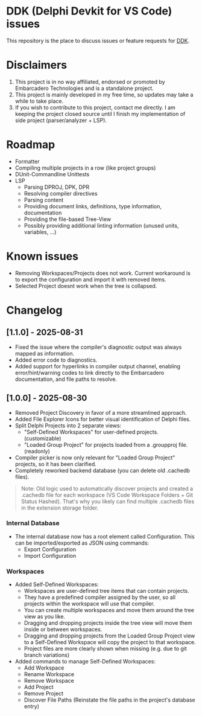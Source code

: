 # DDK (Delphi Devkit for VS Code) issues

This repository is the place to discuss issues or feature requests for [DDK](https://marketplace.visualstudio.com/items?itemName=Snowcaloid.delphi-devkit).

# Disclaimers

1. This project is in no way affiliated, endorsed or promoted by Embarcadero Technologies and is a standalone project.
2. This project is mainly developed in my free time, so updates may take a while to take place.
3. If you wish to contribute to this project, contact me directly. I am keeping the project closed source until I finish my implementation of side project (parser/analyzer + LSP).

# Roadmap

- Formatter
- Compiling multiple projects in a row (like project groups)
- DUnit-Commandline Unittests
- LSP
    - Parsing DPROJ, DPK, DPR
    - Resolving compiler directives
    - Parsing content
    - Providing document links, definitions, type information, documentation
    - Providing the file-based Tree-View
    - Possibly providing additional linting information (unused units, variables, ...)

# Known issues

- Removing Workspaces/Projects does not work. Current workaround is to export the configuration and import it with removed items.
- Selected Project doesnt work when the tree is collapsed.

# Changelog

## [1.1.0] - 2025-08-31

- Fixed the issue where the compiler's diagnostic output was always mapped as information.
- Added error code to diagnostics.
- Added support for hyperlinks in compiler output channel, enabling error/hint/warning codes to link directly to the Embarcadero documentation, and file paths to resolve.

## [1.0.0] - 2025-08-30

- Removed Project Discovery in favor of a more streamlined approach.
- Added File Explorer Icons for better visual identification of Delphi files.
- Split Delphi Projects into 2 separate views:
    - "Self-Defined Workspaces" for user-defined projects. (customizable)
    - "Loaded Group Project" for projects loaded from a .groupproj file. (readonly)
- Compiler picker is now only relevant for "Loaded Group Project" projects, so it has been clarified.
- Completely reworked backend database (you can delete old .cachedb files).
> Note: Old logic used to automatically discover projects and created a .cachedb file for each workspace (VS Code Workspace Folders + Git Status Hashed). That's why you likely can find multiple .cachedb files in the extension storage folder.

### Internal Database

- The internal database now has a root element called Configuration. This can be imported/exported as JSON using commands:
    - Export Configuration
    - Import Configuration

### Workspaces

- Added Self-Defined Workspaces:
    - Workspaces are user-defined tree items that can contain projects.
    - They have a predefined compiler assigned by the user, so all projects within the workspace will use that compiler.
    - You can create multiple workspaces and move them around the tree view as you like.
    - Dragging and dropping projects inside the tree view will move them inside or between workspaces.
    - Dragging and dropping projects from the Loaded Group Project view to a Self-Defined Workspace will copy the project to that workspace.
    - Project files are more clearly shown when missing (e.g. due to git branch variations)
- Added commands to manage Self-Defined Workspaces:
    - Add Workspace
    - Rename Workspace
    - Remove Workspace
    - Add Project
    - Remove Project
    - Discover File Paths (Reinstate the file paths in the project's database entry)

